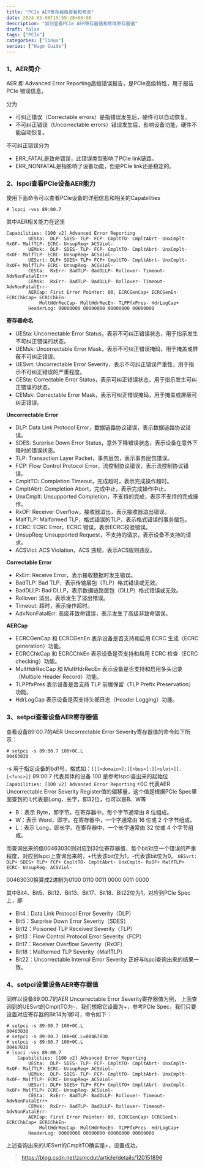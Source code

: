 ```yaml
---
title: "PCIe AER寄存器值查看和修改"
date: 2024-05-08T15:59:28+08:00
description: "如何查看PCIe AER寄存器值和修改寄存器值"
draft: false
tags: ["PCIe"]
categories: ["linux"]
series: ["Hugo Guide"]
---
```


### 1、AER简介
AER 即 Advanced Error Reporting高级错误报告，是PCIe高级特性，用于报告PCIe 错误信息。

分为
- 可纠正错误（Correctable errors）是指错误发生后，硬件可以自动恢复。
- 不可纠正错误（Uncorrectable errors）错误发生后，影响设备功能，硬件不能自动恢复。

不可纠正错误分为
- ERR_FATAL是致命错误，此错误类型影响了PCIe link链路。
- ERR_NONFATAL是指影响了设备功能，但是PCIe link还是稳定的。

### 2、lspci查看PCIe设备AER能力
使用下面命令可以查看PCIe设备的详细信息和相关的Capabilities
```shell
# lspci -vvs 89:00.7
```

其中AER相关能力在这里
```shell
Capabilities: [100 v2] Advanced Error Reporting
		UESta:	DLP- SDES- TLP- FCP- CmpltTO- CmpltAbrt- UnxCmplt- RxOF- MalfTLP- ECRC- UnsupReq+ ACSViol-
		UEMsk:	DLP- SDES- TLP- FCP- CmpltTO- CmpltAbrt- UnxCmplt- RxOF- MalfTLP- ECRC- UnsupReq+ ACSViol-
		UESvrt:	DLP+ SDES+ TLP+ FCP+ CmpltTO- CmpltAbrt- UnxCmplt- RxOF+ MalfTLP+ ECRC- UnsupReq- ACSViol-
		CESta:	RxErr- BadTLP- BadDLLP- Rollover- Timeout- AdvNonFatalErr+
		CEMsk:	RxErr- BadTLP- BadDLLP- Rollover- Timeout- AdvNonFatalErr-
		AERCap:	First Error Pointer: 00, ECRCGenCap+ ECRCGenEn- ECRCChkCap+ ECRCChkEn-
			MultHdrRecCap- MultHdrRecEn- TLPPfxPres- HdrLogCap+
		HeaderLog: 00000000 00000000 00000000 00000000
```

**寄存器命名**
- UESta: Uncorrectable Error Status，表示不可纠正错误状态，用于指示发生不可纠正错误的状态。 
- UEMsk: Uncorrectable Error Mask，表示不可纠正错误掩码，用于掩盖或屏蔽不可纠正错误。 
- UESvrt: Uncorrectable Error Severity，表示不可纠正错误严重性，用于指示不可纠正错误的严重程度。 
- CESta: Correctable Error Status，表示可纠正错误状态，用于指示发生可纠正错误的状态。 
- CEMsk: Correctable Error Mask，表示可纠正错误掩码，用于掩盖或屏蔽可纠正错误。 

**Uncorrectable Error**
- DLP: Data Link Protocol Error，数据链路协议错误，表示数据链路协议错误。 
- SDES: Surprise Down Error Status，意外下降错误状态，表示设备在意外下降时的错误状态。 
- TLP: Transaction Layer Packet，事务层包，表示事务层包错误。 
- FCP: Flow Control Protocol Error，流控制协议错误，表示流控制协议错误。 
- CmpltTO: Completion Timeout，完成超时，表示完成操作超时。 
- CmpltAbrt: Completion Abort，完成中止，表示完成操作中止。 
- UnxCmplt: Unsupported Completion，不支持的完成，表示不支持的完成操作。 
- RxOF: Receiver Overflow，接收器溢出，表示接收器溢出错误。 
- MalfTLP: Malformed TLP，格式错误的TLP，表示格式错误的事务层包。 
- ECRC: ECRC Error，ECRC 错误，表示ECRC校验错误。 
- UnsupReq: Unsupported Request，不支持的请求，表示设备不支持的请求。 
- ACSViol: ACS Violation，ACS 违规，表示ACS规则违反。 

**Correctable Error**
- RxErr: Receive Error，表示接收数据时发生错误。 
- BadTLP: Bad TLP，表示传输层包（TLP）格式错误或无效。 
- BadDLLP: Bad DLLP，表示数据链路层包（DLLP）格式错误或无效。 
- Rollover: 溢出，表示发生了溢出错误。 
- Timeout: 超时，表示操作超时。 
- AdvNonFatalErr: 高级非致命错误，表示发生了高级非致命错误。

**AERCap**
- ECRCGenCap 和 ECRCGenEn 表示设备是否支持和启用 ECRC 生成（ECRC generation）功能。 
- ECRCChkCap 和 ECRCChkEn 表示设备是否支持和启用 ECRC 检查（ECRC checking）功能。 
- MultHdrRecCap 和 MultHdrRecEn 表示设备是否支持和启用多头记录（Multiple Header Record）功能。 
- TLPPfxPres 表示设备是否支持 TLP 前缀保留（TLP Prefix Preservation）功能。 
- HdrLogCap 表示设备是否支持头部日志（Header Logging）功能。 

### 3、setpci查看设备AER寄存器值
查看设备89:00.7的AER Uncorrectable Error Severity寄存器值的命令如下所示：
```shell
# setpci -s 89:00.7 100+0C.L
00463030
```
-s 用于指定设备的bdf号，格式如：`[[[<domain>]:][<bus>]:][<slot>][.[<func>]]`
89:00.7 代表具体的设备
100 是参考lspci查出来的起始位`Capabilities: [100 v2] Advanced Error Reporting`
+0C 代表AER Uncorrectable Error Severity Register值的偏移量，这个值是根据PCIe Spec里面查到的
L代表是Long，长字，即32位，也可以是B、W等
- B：表示 Byte，即字节。在寄存器中，每个字节通常由 8 位组成。 
- W：表示 Word，即字。在寄存器中，一个字通常由 16 位或 2 个字节组成。 
- L：表示 Long，即长字。在寄存器中，一个长字通常由 32 位或 4 个字节组成。 

而查询出来的值00463030则对应到32位寄存器值，每个bit对应一个错误的严重程度，对应到lspci上查询出来的，+代表该bit位为1，-代表该bit位为0。
`UESvrt:	DLP+ SDES+ TLP+ FCP+ CmpltTO- CmpltAbrt- UnxCmplt- RxOF+ MalfTLP+ ECRC- UnsupReq- ACSViol-`

00463030换算成2进制为0100 0110 0011 0000 0011 0000

其中Bit4、Bit5、Bit12、Bit13、Bit17、Bit18、Bit22位为1，对应到PCIe Spec上，即
- Bit4：Data Link Protocol Error Severity（DLP）
- Bit5：Surprise Down Error Severity（SDES）
- Bit12：Poisoned TLP Received Severity（TLP）
- Bit13：Flow Control Protocol Error Severity（FCP）
- Bit17：Receiver Overflow Severity（RxOF）
- Bit18：Malformed TLP Severity（MalfTLP）
- Bit22：Uncorrectable Internal Error Severity
正好与lspci查询出来的结果一致。

### 4、setpci设置设备AER寄存器值
同样以设备89:00.7的AER Uncorrectable Error Severity寄存器值为例，
上面查询到的UESvrt的CmpltTO为-，我们想把它设置为+，参考PCIe Spec，我们只要设置对应寄存器的Bit14为1即可，命令如下：

```shell
# setpci -s 89:00.7 100+0C.L
00463030
# setpci -s 89:00.7 100+0C.L=00467030
# setpci -s 89:00.7 100+0C.L
00467030
# lspci -vvs 89:00.7
	Capabilities: [100 v2] Advanced Error Reporting
		UESta:	DLP- SDES- TLP- FCP- CmpltTO- CmpltAbrt- UnxCmplt- RxOF- MalfTLP- ECRC- UnsupReq+ ACSViol-
		UEMsk:	DLP- SDES- TLP- FCP- CmpltTO- CmpltAbrt- UnxCmplt- RxOF- MalfTLP- ECRC- UnsupReq+ ACSViol-
		UESvrt:	DLP+ SDES+ TLP+ FCP+ CmpltTO+ CmpltAbrt- UnxCmplt- RxOF+ MalfTLP+ ECRC- UnsupReq- ACSViol-
		CESta:	RxErr- BadTLP- BadDLLP- Rollover- Timeout- AdvNonFatalErr+
		CEMsk:	RxErr- BadTLP- BadDLLP- Rollover- Timeout- AdvNonFatalErr-
		AERCap:	First Error Pointer: 00, ECRCGenCap+ ECRCGenEn- ECRCChkCap+ ECRCChkEn-
			MultHdrRecCap- MultHdrRecEn- TLPPfxPres- HdrLogCap+
		HeaderLog: 00000000 00000000 00000000 00000000

```
上述查询出来的UESvrt的CmpltTO确实是+，设置成功。


> https://blog.csdn.net/zsmcdut/article/details/120151896


<!--stackedit_data:
eyJoaXN0b3J5IjpbMTM1OTA2MTM2OCwxNTg4Mzg4ODI2LC0yMT
E5MDA1NDkzXX0=
-->